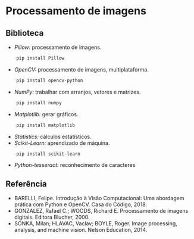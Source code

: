 # Processamento de imagens

## Biblioteca

* *Pillow:* processamento de imagens.
~~~bash
    pip install Pillow
~~~
* *OpenCV:* processamento de imagens, multiplataforma.
~~~bash
    pip install opencv-python
~~~
* *NumPy:* trabalhar com arranjos, vetores e matrizes.
~~~bash
    pip install numpy
~~~
* *Matplotlib:* gerar gráficos.
~~~bash
    pip install matplotlib
~~~
* *Statistics:* cálculos estatísticos.
* *Scikit-Learn:* aprendizado de máquina.
~~~bash
    pip install scikit-learn
~~~
* *Python-tesseract:* reconhecimento de caracteres


## Referência

* BARELLI, Felipe. Introdução à Visão Computacional: Uma abordagem prática com Python e OpenCV. Casa do Código, 2018.
* GONZALEZ, Rafael C.; WOODS, Richard E. Processamento de imagens digitais. Editora Blucher, 2000.
* SONKA, Milan; HLAVAC, Vaclav; BOYLE, Roger. Image processing, analysis, and machine vision. Nelson Education, 2014.